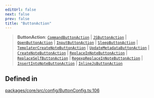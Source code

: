 ```yaml
---
editUrl: false
next: false
prev: false
title: "ButtonAction"
---
```


> **ButtonAction**: [`CommandButtonAction`](/obsidian-meta-bind-plugin-docs/api/interfaces/commandbuttonaction/) \| [`JSButtonAction`](/obsidian-meta-bind-plugin-docs/api/interfaces/jsbuttonaction/) \| [`OpenButtonAction`](/obsidian-meta-bind-plugin-docs/api/interfaces/openbuttonaction/) \| [`InputButtonAction`](/obsidian-meta-bind-plugin-docs/api/interfaces/inputbuttonaction/) \| [`SleepButtonAction`](/obsidian-meta-bind-plugin-docs/api/interfaces/sleepbuttonaction/) \| [`TemplaterCreateNoteButtonAction`](/obsidian-meta-bind-plugin-docs/api/interfaces/templatercreatenotebuttonaction/) \| [`UpdateMetadataButtonAction`](/obsidian-meta-bind-plugin-docs/api/interfaces/updatemetadatabuttonaction/) \| [`CreateNoteButtonAction`](/obsidian-meta-bind-plugin-docs/api/interfaces/createnotebuttonaction/) \| [`ReplaceInNoteButtonAction`](/obsidian-meta-bind-plugin-docs/api/interfaces/replaceinnotebuttonaction/) \| [`ReplaceSelfButtonAction`](/obsidian-meta-bind-plugin-docs/api/interfaces/replaceselfbuttonaction/) \| [`RegexpReplaceInNoteButtonAction`](/obsidian-meta-bind-plugin-docs/api/interfaces/regexpreplaceinnotebuttonaction/) \| [`InsertIntoNoteButtonAction`](/obsidian-meta-bind-plugin-docs/api/interfaces/insertintonotebuttonaction/) \| [`InlineJsButtonAction`](/obsidian-meta-bind-plugin-docs/api/interfaces/inlinejsbuttonaction/)

## Defined in

[packages/core/src/config/ButtonConfig.ts:106](https://github.com/mProjectsCode/obsidian-meta-bind-plugin/blob/4b16a75fb63dfdb34e3ccf2756a324a84dd8fd85/packages/core/src/config/ButtonConfig.ts#L106)
